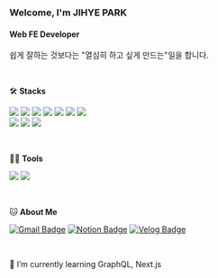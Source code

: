 ### Welcome, I'm JIHYE PARK

#### Web FE Developer
쉽게 잘하는 것보다는 "열심히 하고 싶게 만드는"일을 합니다.

<br>

🛠️ **Stacks**

<img src="https://img.shields.io/badge/JavaScript-F7DF1E?style=flat-square&logo=JavaScript&logoColor=white"/> <img src="https://img.shields.io/badge/typescript-3178C6?style=flat-square&logo=typescript&logoColor=white"> <img src="https://img.shields.io/badge/react-61DAFB?style=flat-square&logo=react&logoColor=white"> <img src="https://img.shields.io/badge/html5-E34F26?style=flat-square&logo=html5&logoColor=white"/> <img src="https://img.shields.io/badge/css3-1572B6?style=flat-square&logo=css3&logoColor=white"/> <img src="https://img.shields.io/badge/awsamplify-FF9900?style=flat-square&logo=awsamplify&logoColor=white"/>  <img src="https://img.shields.io/badge/vercel-000000?style=flat-square&logo=vercel&logoColor=white"/>  
<img src="https://img.shields.io/badge/Python-3766AB?style=flat-square&logo=Python&logoColor=white"/> <img src="https://img.shields.io/badge/Java-007396?style=flat-square&logo=Java&logoColor=white"/>  <img src="https://img.shields.io/badge/C-A8B9CC?style=flat-square&logo=C&logoColor=white"/> 

<br>

💪🏼 **Tools** 

 <img src="https://img.shields.io/badge/Visual Studio Code-007ACC?style=flat-square&logo=Visual Studio Code&logoColor=white"/> <img src="https://img.shields.io/badge/GitHub-181717?style=flat-square&logo=GitHub&logoColor=white"/>

<br>

🐱 **About Me** 

[![Gmail Badge](https://img.shields.io/badge/Gmail-d14836?style=flat-square&logo=Gmail&logoColor=white&link=mailto:qkrwlgp235@gmail.com)](qkrwlgp235@gmail.com)
  [![Notion Badge](https://img.shields.io/badge/Notion-000000?style=flat-square&logo=Notion&logoColor=white&link=https://www.notion.so/66ce8c49282f472696f5a5752e618543?pvs=4)](https://www.notion.so/66ce8c49282f472696f5a5752e618543?pvs=4)
  [![Velog Badge](https://img.shields.io/badge/Velog-20C997?style=flat-square&logo=Velog&logoColor=white&link=https://velog.io/@j_wisdom_h)](https://velog.io/@j_wisdom_h)

<br>

🌱 I’m currently learning GraphQL, Next.js

